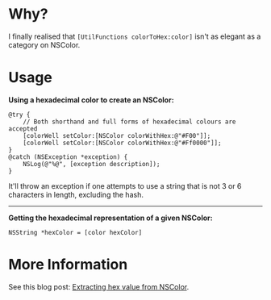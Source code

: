 Why?
====
I finally realised that `[UtilFunctions colorToHex:color]` isn't as elegant as a category on NSColor.

Usage
=====

**Using a hexadecimal color to create an NSColor:**

    @try {
        // Both shorthand and full forms of hexadecimal colours are accepted
        [colorWell setColor:[NSColor colorWithHex:@"#F00"]];
        [colorWell setColor:[NSColor colorWithHex:@"#Ff0000"]];
    }
    @catch (NSException *exception) {
        NSLog(@"%@", [exception description]);
    }

It'll throw an exception if one attempts to use a string that is not 3 or 6 characters in length, excluding the hash.

- - -

**Getting the hexadecimal representation of a given NSColor:**

    NSString *hexColor = [color hexColor]


More Information
================

See this blog post: [Extracting hex value from NSColor](http://pagesofinterest.net/blog/2011/12/extracting-hex-value-from-nscolor/).